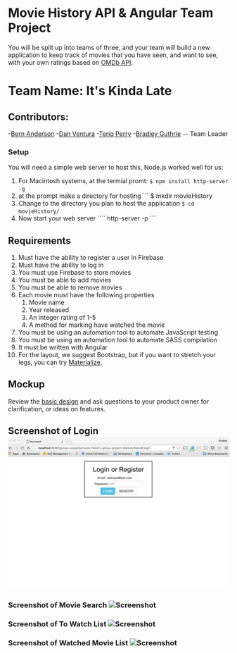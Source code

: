 # Movie History API & Angular Team Project

You will be split up into teams of three, and your team will build a new application to keep track of movies that you have seen, and want to see, with your own ratings based on [OMDb API](http://omdbapi.com/).

# Team Name: It's Kinda Late

## Contributors:
-[Bern Anderson](https://gtihub.com/bernardanderson)
-[Dan Ventura](https://github.com/danwventura)
-[Teriq Perry](https://github.com/jtmp2r)
-[Bradley Guthrie](https://github.com/guthb) -- Team Leader

### Setup

You will need a simple web server to host this, Node.js worked well for us:
1. For Macintosh systems, at the termial promt: ``` $ npm install http-server -g ```
1. at the prompt make a directory for hosting ``` $ mkdir  movieHistory
1. Change to the directory you plan to host the application ``` $ cd movieHistory/ ```
1. Now start your web server ```` http-server -p ```

## Requirements
1. Must have the ability to register a user in Firebase
1. Must have the ability to log in
1. You must use Firebase to store movies
1. You must be able to add movies
1. You must be able to remove movies
1. Each movie must have the following properties
   1. Movie name
   1. Year released
   1. An integer rating of 1-5
   1. A method for marking have watched the movie
1. You must be using an automation tool to automate JavaScript testing
1. You must be using an automation tool to automate SASS compilation
1. It must be written with Angular
1. For the layout, we suggest Bootstrap, but if you want to stretch your legs, you can try [Materialize](http://materializecss.com/).

## Mockup

Review the [basic design](https://app.moqups.com/chortlehoort/uGBbLbK46Y/view/page/a3a0e7bf6) and ask questions to your product owner for clarification, or ideas on features.

## Screenshot of Login ![Screenshot](/img/login.png)

### Screenshot of Movie Search ![Screenshot](/img/ombd.png)

### Screenshot of To Watch List ![Screenshot](/img/myMovies.png)

### Screenshot of Watched Movie List ![Screenshot](/img/watched.png)

